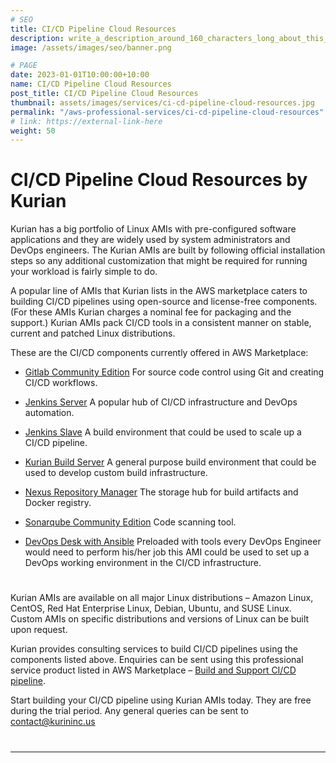 ```yaml
---
# SEO
title: CI/CD Pipeline Cloud Resources
description: write_a_description_around_160_characters_long_about_this_SERVICE
image: /assets/images/seo/banner.png

# PAGE
date: 2023-01-01T10:00:00+10:00
name: CI/CD Pipeline Cloud Resources
post_title: CI/CD Pipeline Cloud Resources
thumbnail: assets/images/services/ci-cd-pipeline-cloud-resources.jpg
permalink: "/aws-professional-services/ci-cd-pipeline-cloud-resources" # permalink is ignored if link is enabled
# link: https://external-link-here
weight: 50
---
```


CI/CD Pipeline Cloud Resources by Kurian
========================================

  

Kurian has  a big portfolio of Linux AMIs with pre-configured software applications and they are widely used by system administrators and DevOps engineers. The Kurian AMIs are built by following official installation steps so any additional customization that might be required for running your workload is fairly simple to do.

A popular line of AMIs that Kurian lists in the AWS marketplace caters to building CI/CD pipelines using open-source and license-free components. (For these AMIs Kurian charges a nominal fee for packaging and the support.) Kurian AMIs pack CI/CD tools in a consistent manner on stable, current and patched Linux distributions.

  

These are the CI/CD components currently offered in AWS Marketplace:

*   [Gitlab Community Edition](https://kurianinc.us/aws-machine-images/gitlab-ce/) For source code control using Git and creating CI/CD workflows.  
    
*   [Jenkins Server](https://kurianinc.us/aws-machine-images/jenkins-server/) A popular hub of CI/CD infrastructure and DevOps automation.
*   [Jenkins Slave](https://kurianinc.us/aws-machine-images/jenkins-slave/) A build environment that could be used to scale up a CI/CD pipeline.  
    
*   [Kurian Build Server](https://kurianinc.us/aws-machine-images/kurian-build-server/) A general purpose build environment that could be used to develop custom build infrastructure.  
    
*   [Nexus Repository Manager](https://kurianinc.us/aws-machine-images/nexus-repository-manager/) The storage hub for build artifacts and Docker registry.  
    
*   [Sonarqube Community Edition](https://kurianinc.us/aws-machine-images/sonarqube-2/) Code scanning tool.  
    
*   [DevOps Desk with Ansible](https://kurianinc.us/aws-machine-images/devops-desk-with-ansible/) Preloaded with tools every DevOps Engineer would need to perform his/her job this AMI could be used to set up a DevOps working environment in the CI/CD infrastructure.

  
[](https://github.com/kurianinc/ami-pub/wiki/Nagios-Core-Server-4.x#how-it-works)
====================================================================================

Kurian AMIs are available on all major Linux distributions  – Amazon Linux, CentOS, Red Hat Enterprise Linux, Debian, Ubuntu, and SUSE Linux. Custom AMIs on specific distributions and versions of Linux can be built upon request.  

Kurian provides consulting services to build CI/CD pipelines using the components listed above. Enquiries can be sent using this professional service product listed in AWS Marketplace – [Build and Support CI/CD pipeline](https://aws.amazon.com/marketplace/pp/prodview-i3zr55btyo2ii).  

Start building your CI/CD pipeline using Kurian AMIs today. They are free during the trial period. Any general queries can be sent to contact@kurininc.us  

  
[](https://github.com/kurianinc/ami-pub/wiki/Nagios-Core-Server-4.x#supported-platforms)
===========================================================================================

[](https://github.com/kurianinc/ami-pub/wiki/Nagios-Core-Server-4.x#provision-access-to-nagios-via-https)  

------------------------------------------------------------------------------------------------------------